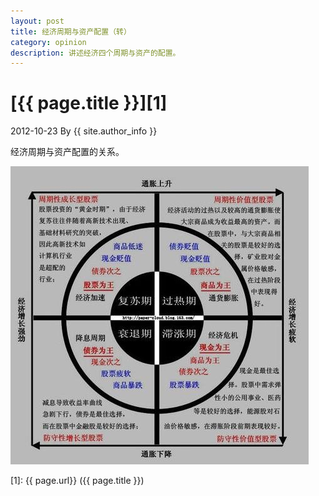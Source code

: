 ```yaml
---
layout: post
title: 经济周期与资产配置（转）
category: opinion
description: 讲述经济四个周期与资产的配置。
---
```


# [{{ page.title }}][1]
2012-10-23 By {{ site.author_info }}

经济周期与资产配置的关系。

![ssh key success](/images/bond/recycle.jpg)

[BeiYuu]:    http://beiyuu.com  "BeiYuu"
[1]:    {{ page.url}}  ({{ page.title }})
